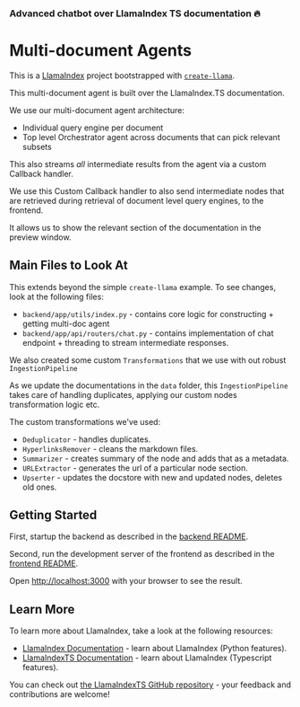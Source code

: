 ### Advanced chatbot over LlamaIndex TS documentation 🔥

# Multi-document Agents

This is a [LlamaIndex](https://www.llamaindex.ai/) project bootstrapped with [`create-llama`](https://github.com/run-llama/LlamaIndexTS/tree/main/packages/create-llama).

This multi-document agent is built over the LlamaIndex.TS documentation.

We use our multi-document agent architecture:

- Individual query engine per document
- Top level Orchestrator agent across documents that can pick relevant subsets

This also streams _all_ intermediate results from the agent via a custom Callback handler.

We use this Custom Callback handler to also send intermediate nodes that are retrieved during retrieval of document level query engines, to the frontend.

It allows us to show the relevant section of the documentation in the preview window.

## Main Files to Look At

This extends beyond the simple `create-llama` example. To see changes, look at the following files:

- `backend/app/utils/index.py` - contains core logic for constructing + getting multi-doc agent
- `backend/app/api/routers/chat.py` - contains implementation of chat endpoint + threading to stream intermediate responses.

We also created some custom `Transformations` that we use with out robust `IngestionPipeline`

As we update the documentations in the `data` folder, this `IngestionPipeline` takes care of handling duplicates, applying our custom nodes transformation logic etc.

The custom transformations we've used:

- `Deduplicator` - handles duplicates.
- `HyperlinksRemover` - cleans the markdown files.
- `Summarizer` - creates summary of the node and adds that as a metadata.
- `URLExtractor` - generates the url of a particular node section.
- `Upserter` - updates the docstore with new and updated nodes, deletes old ones.

## Getting Started

First, startup the backend as described in the [backend README](./backend/README.md).

Second, run the development server of the frontend as described in the [frontend README](./frontend/README.md).

Open [http://localhost:3000](http://localhost:3000) with your browser to see the result.

## Learn More

To learn more about LlamaIndex, take a look at the following resources:

- [LlamaIndex Documentation](https://docs.llamaindex.ai) - learn about LlamaIndex (Python features).
- [LlamaIndexTS Documentation](https://ts.llamaindex.ai) - learn about LlamaIndex (Typescript features).

You can check out [the LlamaIndexTS GitHub repository](https://github.com/run-llama/LlamaIndexTS) - your feedback and contributions are welcome!

